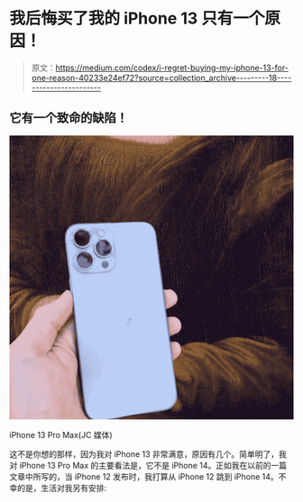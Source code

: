 # 我后悔买了我的 iPhone 13 只有一个原因！

> 原文：<https://medium.com/codex/i-regret-buying-my-iphone-13-for-one-reason-40233e24ef72?source=collection_archive---------18----------------------->

## 它有一个致命的缺陷！

![](img/4df86d3ea3942a6b3fa516c9698def4a.png)

iPhone 13 Pro Max(JC 媒体)

这不是你想的那样，因为我对 iPhone 13 非常满意，原因有几个。简单明了，我对 iPhone 13 Pro Max 的主要看法是，它不是 iPhone 14。正如我在以前的一篇文章中所写的，当 iPhone 12 发布时，我打算从 iPhone 12 跳到 iPhone 14。不幸的是，生活对我另有安排: